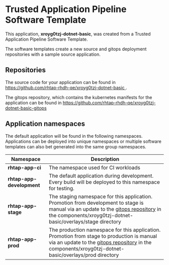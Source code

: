 # Trusted Application Pipeline Software Template

This application, **xroyg0tzj-dotnet-basic**, was created from a Trusted Application Pipeline Software Template.

The software templates create a new source and gitops deployment repositories with a sample source application. 

## Repositories

The source code for your application can be found in [https://github.com/rhtap-rhdh-qe/xroyg0tzj-dotnet-basic ](https://github.com/rhtap-rhdh-qe/xroyg0tzj-dotnet-basic ).
 
The gitops repository, which contains the kubernetes manifests for the application can be found in 
[https://github.com/rhtap-rhdh-qe/xroyg0tzj-dotnet-basic-gitops ](https://github.com/rhtap-rhdh-qe/xroyg0tzj-dotnet-basic-gitops ) 

## Application namespaces 

The default application will be found in the following namespaces. Applications can be deployed into unique namespaces or multiple software templates can also bet generated into the same group namespaces.  

|  Namespace   |  Description   |  
| -------- | -------- |
| **rhtap-app-ci** | The namespace used for CI workloads |
| **rhtap-app-development** | The default application during development. Every build will be deployed to this namespace for testing. |
| **rhtap-app-stage** | The staging namespace for this application. Promotion from development to stage is manual via an update to the [gitops repository](https://github.com/rhtap-rhdh-qe/xroyg0tzj-dotnet-basic-gitops ) in the components/xroyg0tzj-dotnet-basic/overlays/stage directory |
| **rhtap-app-prod** | The production namespace for this application. Promotion from stage to production is manual via an update to the [gitops repository](https://github.com/rhtap-rhdh-qe/xroyg0tzj-dotnet-basic-gitops ) in the components/xroyg0tzj-dotnet-basic/overlays/prod directory |